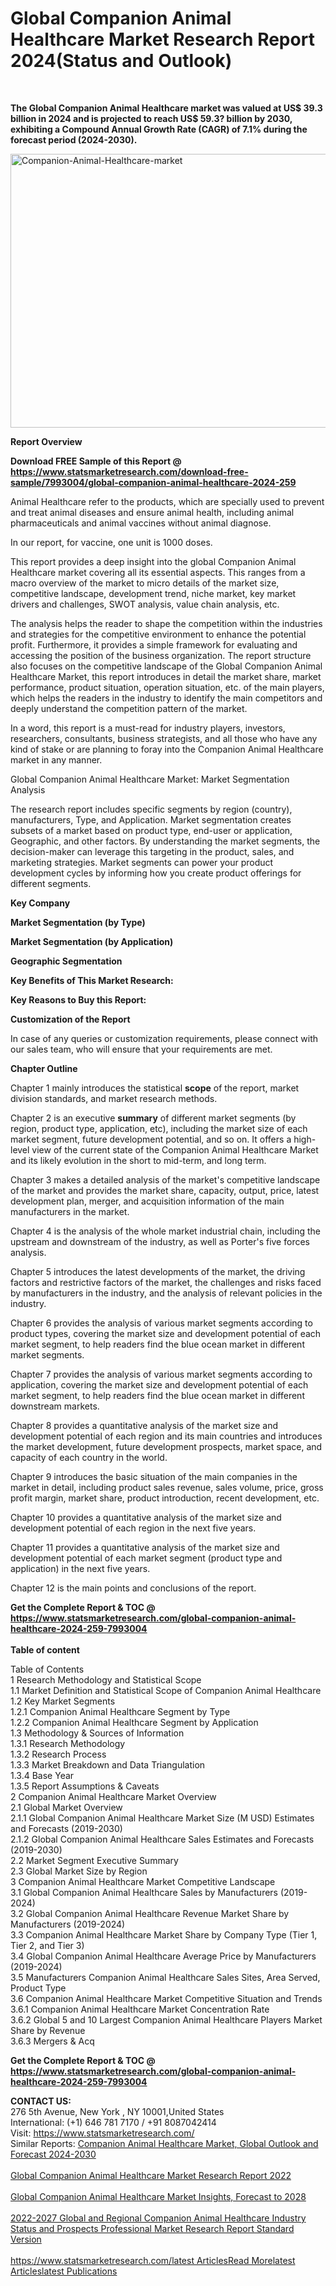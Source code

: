 <h1>Global Companion Animal Healthcare Market Research Report 2024(Status and Outlook)</h1><br/><p><strong>The Global Companion Animal Healthcare market was valued at US$ 39.3 billion in 2024 and is projected to reach US$ 59.3? billion by 2030, exhibiting a Compound Annual Growth Rate (<strong>CAGR</strong>) of 7.1% during the forecast period (2024-2030).</strong></p><p><img alt="Companion-Animal-Healthcare-market" src="https://www.grandresearchstore.com/assets/report-images/Companion_Animal_Healthcare_Market.png" style="width: 730px; height: 438px;"></p><p><strong>Report Overview</strong></p><p><strong>Download FREE Sample of this Report @ <a href="https://www.statsmarketresearch.com/download-free-sample/7993004/global-companion-animal-healthcare-2024-259">https://www.statsmarketresearch.com/download-free-sample/7993004/global-companion-animal-healthcare-2024-259</a></strong></p><p>Animal Healthcare refer to the products, which are specially used to prevent and treat animal diseases and ensure animal health, including animal pharmaceuticals and animal vaccines without animal diagnose.</p><p>In our report, for vaccine, one unit is 1000 doses.</p><p>This report provides a deep insight into the global Companion Animal Healthcare market covering all its essential aspects. This ranges from a macro overview of the market to micro details of the market size, competitive landscape, development trend, niche market, key market drivers and challenges, SWOT analysis, value chain analysis, etc.</p><p>The analysis helps the reader to shape the competition within the industries and strategies for the competitive environment to enhance the potential profit. Furthermore, it provides a simple framework for evaluating and accessing the position of the business organization. The report structure also focuses on the competitive landscape of the Global Companion Animal Healthcare Market, this report introduces in detail the market share, market performance, product situation, operation situation, etc. of the main players, which helps the readers in the industry to identify the main competitors and deeply understand the competition pattern of the market.</p><p>In a word, this report is a must-read for industry players, investors, researchers, consultants, business strategists, and all those who have any kind of stake or are planning to foray into the Companion Animal Healthcare market in any manner.</p><p>Global Companion Animal Healthcare Market: Market Segmentation Analysis</p><p>The research report includes specific segments by region (country), manufacturers, Type, and Application. Market segmentation creates subsets of a market based on product type, end-user or application, Geographic, and other factors. By understanding the market segments, the decision-maker can leverage this targeting in the product, sales, and marketing strategies. Market segments can power your product development cycles by informing how you create product offerings for different segments.</p><p><strong>Key Company</strong></p><p><strong>Market Segmentation (by Type)</strong></p><p><strong>Market Segmentation (<strong>by Application</strong>)</strong></p><p><strong>Geographic Segmentation</strong></p><p><strong>Key Benefits of This Market Research:</strong></p><p><strong>Key <strong>Reasons to Buy</strong> this Report:</strong></p><p><strong>Customization of the Report</strong></p><p>In case of any queries or customization requirements, please connect with our sales team, who will ensure that your requirements are met.</p><p><strong>Chapter Outline</strong></p><p>Chapter 1 mainly introduces the statistical <strong>scope</strong> of the report, market division standards, and market research methods.</p><p>Chapter 2 is an executive <strong>summary</strong> of different market segments (by region, product type, application, etc), including the market size of each market segment, future development potential, and so on. It offers a high-level view of the current state of the Companion Animal Healthcare Market and its likely evolution in the short to mid-term, and long term.</p><p>Chapter 3 makes a detailed analysis of the market's competitive landscape of the market and provides the market share, capacity, output, price, latest development plan, merger, and acquisition information of the main manufacturers in the market.</p><p>Chapter 4 is the analysis of the whole market industrial chain, including the upstream and downstream of the industry, as well as Porter's five forces analysis.</p><p>Chapter 5 introduces the latest developments of the market, the driving factors and restrictive factors of the market, the challenges and risks faced by manufacturers in the industry, and the analysis of relevant policies in the industry.</p><p>Chapter 6 provides the analysis of various market segments according to product types, covering the market size and development potential of each market segment, to help readers find the blue ocean market in different market segments.</p><p>Chapter 7 provides the analysis of various market segments according to application, covering the market size and development potential of each market segment, to help readers find the blue ocean market in different downstream markets.</p><p>Chapter 8 provides a quantitative analysis of the market size and development potential of each region and its main countries and introduces the market development, future development prospects, market space, and capacity of each country in the world.</p><p>Chapter 9 introduces the basic situation of the main companies in the market in detail, including product sales revenue, sales volume, price, gross profit margin, market share, product introduction, recent development, etc.</p><p>Chapter 10 provides a quantitative analysis of the market size and development potential of each region in the next five years.</p><p>Chapter 11 provides a quantitative analysis of the market size and development potential of each market segment (product type and application) in the next five years.</p><p>Chapter 12 is the main points and conclusions of the report.</p><div><b>Get the Complete Report & TOC @ <a href="https://www.statsmarketresearch.com/global-companion-animal-healthcare-2024-259-7993004">https://www.statsmarketresearch.com/global-companion-animal-healthcare-2024-259-7993004</a></b></div><br><b>Table of content</b><p>Table of Contents<br />1 Research Methodology and Statistical Scope<br />1.1 Market Definition and Statistical Scope of Companion Animal Healthcare<br />1.2 Key Market Segments<br />1.2.1 Companion Animal Healthcare Segment by Type<br />1.2.2 Companion Animal Healthcare Segment by Application<br />1.3 Methodology & Sources of Information<br />1.3.1 Research Methodology<br />1.3.2 Research Process<br />1.3.3 Market Breakdown and Data Triangulation<br />1.3.4 Base Year<br />1.3.5 Report Assumptions & Caveats<br />2 Companion Animal Healthcare Market Overview<br />2.1 Global Market Overview<br />2.1.1 Global Companion Animal Healthcare Market Size (M USD) Estimates and Forecasts (2019-2030)<br />2.1.2 Global Companion Animal Healthcare Sales Estimates and Forecasts (2019-2030)<br />2.2 Market Segment Executive Summary<br />2.3 Global Market Size by Region<br />3 Companion Animal Healthcare Market Competitive Landscape<br />3.1 Global Companion Animal Healthcare Sales by Manufacturers (2019-2024)<br />3.2 Global Companion Animal Healthcare Revenue Market Share by Manufacturers (2019-2024)<br />3.3 Companion Animal Healthcare Market Share by Company Type (Tier 1, Tier 2, and Tier 3)<br />3.4 Global Companion Animal Healthcare Average Price by Manufacturers (2019-2024)<br />3.5 Manufacturers Companion Animal Healthcare Sales Sites, Area Served, Product Type<br />3.6 Companion Animal Healthcare Market Competitive Situation and Trends<br />3.6.1 Companion Animal Healthcare Market Concentration Rate<br />3.6.2 Global 5 and 10 Largest Companion Animal Healthcare Players Market Share by Revenue<br />3.6.3 Mergers & Acq<br><div><b>Get the Complete Report & TOC @ <a href="https://www.statsmarketresearch.com/global-companion-animal-healthcare-2024-259-7993004">https://www.statsmarketresearch.com/global-companion-animal-healthcare-2024-259-7993004</a></b></div></p> <b>CONTACT US:</b><br>276 5th Avenue, New York , NY 10001,United States<br>International: (+1) 646 781 7170 / +91 8087042414<br>Visit: <a href="https://www.statsmarketresearch.com/">https://www.statsmarketresearch.com/</a><br>Similar Reports: <a href="https://www.statsmarketresearch.com/global-companion-animal-healthcare-2024-259-7993004">Companion Animal Healthcare Market, Global Outlook and Forecast 2024-2030</a><br/><br/><a href="https://www.statsmarketresearch.com/global-companion-animal-healthcare-2024-259-7993004">Global Companion Animal Healthcare Market Research Report 2022</a><br/><br/><a href="https://www.statsmarketresearch.com/global-companion-animal-healthcare-2024-259-7993004">Global Companion Animal Healthcare Market Insights, Forecast to 2028</a><br/><br/><a href="https://www.statsmarketresearch.com/global-companion-animal-healthcare-2024-259-7993004">2022-2027 Global and Regional Companion Animal Healthcare Industry Status and Prospects Professional Market Research Report Standard Version</a><br/><br/><a href="https://gyeongbokgung.com">https://www.statsmarketresearch.com/</a><a href="https://hallyeomaritime.com">latest Articles</a><a href="https://jingwansa.com">Read More</a><a href=https://nguoiviet.jp/">latest Articles</a><a href="https://www.intelmarketresearch.com/">latest Publications</a>